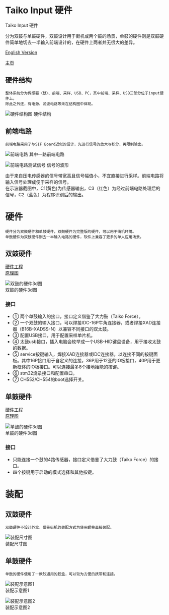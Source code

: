 # Taiko Input 硬件

Taiko Input 硬件

分为双鼓与单鼓硬件，双鼓设计用于街机或两个鼓的场景，单鼓的硬件则是双鼓硬件简单地切去一半输入前端设计的，在硬件上两者并无很大的差异。

[English Version](./README_EN.md)  

[主页](../)  


## 硬件结构

    整体系统分为传感器（鼓）、前端、采样、USB、PC，其中前端、采样、USB三部分位于input硬件上。
    除此之外还，有电源、滤波电路等未在结构图中体现。

![硬件结构图](./img/hardware.png  "硬件结构图")
硬件结构  

 
## 前端电路

    前端电路采用了与SIF Board近似的设计，先进行信号的放大与积分，再限制输出。


![前端电路](./img/frontend.png  "前端电路")
其中一路前端电路    
  
  
![前端电路测试信号](./img/soc.png  "前端电路测试信号")
信号的波形


由于来自压电传感器的信号带宽高且信号幅值小，不宜直接进行采样。前端电路将输入信号处理成便于采样的信号。  
在示波器截图中，C1(黄色)为传感器输出，C3（红色）为经过前端电路处理后的信号，C2（蓝色）为程序识别后的输出。  

 
# 硬件

    硬件分为双鼓硬件和单鼓硬件，双鼓硬件为完整版的硬件，可以用于街机环境。  
    单鼓硬件为双鼓硬件删去一半输入电路的硬件，软件上兼容了更多的单人应用场景。  

## 双鼓硬件

[硬件工程](./taiko-io/)  
[原理图](./taiko-io/new_io.pdf)  

![双鼓的硬件3d图](./img/new_io_3d.png  "双鼓的硬件3d图")  
双鼓的硬件3d图  

### 接口

- ① 两个单鼓输入的接口，接口定义借鉴了大力鼓（Taiko Force）。
- ② 一个双鼓的输入接口，可以焊接IDC-16P牛角连接器，或者焊接XAD连接器（B16B-XADSS-N）以兼容不同接口的双太鼓。
- ③ 配置USB接口，用于配置采样单片机。
- ④ 太鼓usb接口，插入电脑会枚举成一个USB-HID键盘设备，用于接收太鼓的数据。
- ⑤ service按键输入，焊接XAD连接器或IDC连接器，以连接不同的按键面板。其中16P接口用于自定义的连接，36P用于12亚的IO板接口，40P用于更新框体的IO板接口。可以连接最多8个接地始能的按键。
- ⑥ stm32烧录接口和配置串口。
- ⑦ CH552/CH554的boot选择开关。

 
## 单鼓硬件
[硬件工程](./taiko-io-mini/)  
[原理图](./taiko-io-mini/Taiko_input_x4.pdf)  

![单鼓的硬件3d图](./img/taiko_input_x4_3d.png  "单鼓的硬件3d图")  
单鼓的硬件3d图  


### 接口

- 只能连接一个鼓的4路传感器，接口定义借鉴了大力鼓（Taiko Force）的接口。
- 四个按键用于启动的模式选择和其他按键。



# 装配

## 双鼓硬件

    双鼓硬件不设计外盒，借鉴街机的装配方式为使用螺柱直接装配。

![装配尺寸图](./img/instructions.png  "装配尺寸图")  
装配尺寸图  



## 单鼓硬件

    单鼓的硬件使用了一款较通用的胶盒，可以较为方便的携带和连接。


![装配示意图1](./img/img1.png  "装配示意图1")  
装配示意图1  


![装配示意图2](./img/img2.png  "装配示意图2")  
装配示意图2  







